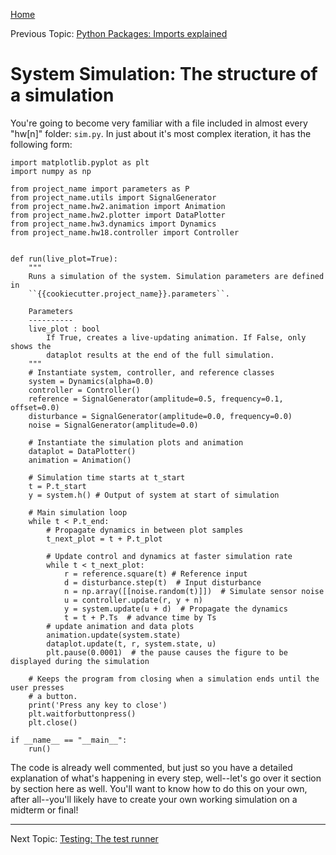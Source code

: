 [Home](README.md)

Previous Topic: [Python Packages: Imports explained](python_imports.md)

# System Simulation: The structure of a simulation

You're going to become very familiar with a file included in almost every
"hw\[n\]" folder: `sim.py`. In just about it's most complex iteration, it has
the following form:

```
import matplotlib.pyplot as plt
import numpy as np

from project_name import parameters as P
from project_name.utils import SignalGenerator
from project_name.hw2.animation import Animation
from project_name.hw2.plotter import DataPlotter
from project_name.hw3.dynamics import Dynamics
from project_name.hw18.controller import Controller


def run(live_plot=True):
    """
    Runs a simulation of the system. Simulation parameters are defined in 
    ``{{cookiecutter.project_name}}.parameters``. 

    Parameters
    ----------
    live_plot : bool
        If True, creates a live-updating animation. If False, only shows the
        dataplot results at the end of the full simulation.
    """
    # Instantiate system, controller, and reference classes
    system = Dynamics(alpha=0.0)
    controller = Controller()
    reference = SignalGenerator(amplitude=0.5, frequency=0.1, offset=0.0)
    disturbance = SignalGenerator(amplitude=0.0, frequency=0.0)
    noise = SignalGenerator(amplitude=0.0)

    # Instantiate the simulation plots and animation
    dataplot = DataPlotter()
    animation = Animation()

    # Simulation time starts at t_start
    t = P.t_start 
    y = system.h() # Output of system at start of simulation

    # Main simulation loop
    while t < P.t_end:  
        # Propagate dynamics in between plot samples
        t_next_plot = t + P.t_plot

        # Update control and dynamics at faster simulation rate
        while t < t_next_plot:
            r = reference.square(t) # Reference input
            d = disturbance.step(t)  # Input disturbance
            n = np.array([[noise.random(t)]])  # Simulate sensor noise
            u = controller.update(r, y + n)
            y = system.update(u + d)  # Propagate the dynamics
            t = t + P.Ts  # advance time by Ts
        # update animation and data plots
        animation.update(system.state)
        dataplot.update(t, r, system.state, u)
        plt.pause(0.0001)  # the pause causes the figure to be displayed during the simulation

    # Keeps the program from closing when a simulation ends until the user presses 
    # a button.
    print('Press any key to close')
    plt.waitforbuttonpress()
    plt.close()

if __name__ == "__main__":
    run()

```

The code is already well commented, but just so you have a detailed explanation
of what's happening in every step, well--let's go over it section by section 
here as well. You'll want to know how to do this on your own, after all--you'll
likely have to create your own working simulation on a midterm or final!



---

Next Topic: [Testing: The test runner](testing.md)
